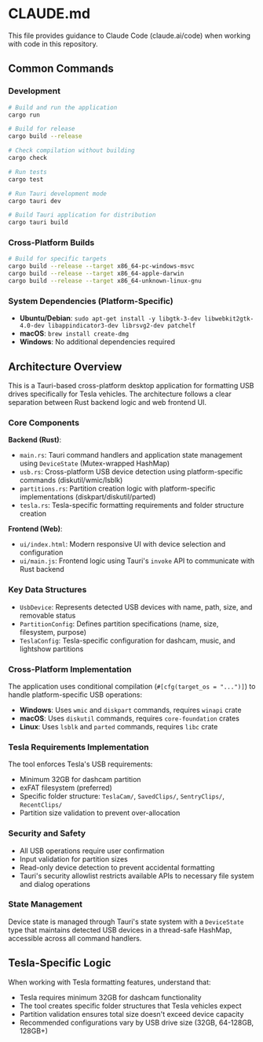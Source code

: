 # CLAUDE.md

This file provides guidance to Claude Code (claude.ai/code) when working with code in this repository.

## Common Commands

### Development
```bash
# Build and run the application
cargo run

# Build for release
cargo build --release

# Check compilation without building
cargo check

# Run tests
cargo test

# Run Tauri development mode
cargo tauri dev

# Build Tauri application for distribution
cargo tauri build
```

### Cross-Platform Builds
```bash
# Build for specific targets
cargo build --release --target x86_64-pc-windows-msvc
cargo build --release --target x86_64-apple-darwin
cargo build --release --target x86_64-unknown-linux-gnu
```

### System Dependencies (Platform-Specific)
- **Ubuntu/Debian**: `sudo apt-get install -y libgtk-3-dev libwebkit2gtk-4.0-dev libappindicator3-dev librsvg2-dev patchelf`
- **macOS**: `brew install create-dmg`
- **Windows**: No additional dependencies required

## Architecture Overview

This is a Tauri-based cross-platform desktop application for formatting USB drives specifically for Tesla vehicles. The architecture follows a clear separation between Rust backend logic and web frontend UI.

### Core Components

**Backend (Rust)**:
- `main.rs`: Tauri command handlers and application state management using `DeviceState` (Mutex-wrapped HashMap)
- `usb.rs`: Cross-platform USB device detection using platform-specific commands (diskutil/wmic/lsblk)
- `partitions.rs`: Partition creation logic with platform-specific implementations (diskpart/diskutil/parted)
- `tesla.rs`: Tesla-specific formatting requirements and folder structure creation

**Frontend (Web)**:
- `ui/index.html`: Modern responsive UI with device selection and configuration
- `ui/main.js`: Frontend logic using Tauri's `invoke` API to communicate with Rust backend

### Key Data Structures
- `UsbDevice`: Represents detected USB devices with name, path, size, and removable status
- `PartitionConfig`: Defines partition specifications (name, size, filesystem, purpose)
- `TeslaConfig`: Tesla-specific configuration for dashcam, music, and lightshow partitions

### Cross-Platform Implementation
The application uses conditional compilation (`#[cfg(target_os = "...")]`) to handle platform-specific USB operations:
- **Windows**: Uses `wmic` and `diskpart` commands, requires `winapi` crate
- **macOS**: Uses `diskutil` commands, requires `core-foundation` crates
- **Linux**: Uses `lsblk` and `parted` commands, requires `libc` crate

### Tesla Requirements Implementation
The tool enforces Tesla's USB requirements:
- Minimum 32GB for dashcam partition
- exFAT filesystem (preferred)
- Specific folder structure: `TeslaCam/`, `SavedClips/`, `SentryClips/`, `RecentClips/`
- Partition size validation to prevent over-allocation

### Security and Safety
- All USB operations require user confirmation
- Input validation for partition sizes
- Read-only device detection to prevent accidental formatting
- Tauri's security allowlist restricts available APIs to necessary file system and dialog operations

### State Management
Device state is managed through Tauri's state system with a `DeviceState` type that maintains detected USB devices in a thread-safe HashMap, accessible across all command handlers.

## Tesla-Specific Logic

When working with Tesla formatting features, understand that:
- Tesla requires minimum 32GB for dashcam functionality
- The tool creates specific folder structures that Tesla vehicles expect
- Partition validation ensures total size doesn't exceed device capacity
- Recommended configurations vary by USB drive size (32GB, 64-128GB, 128GB+)